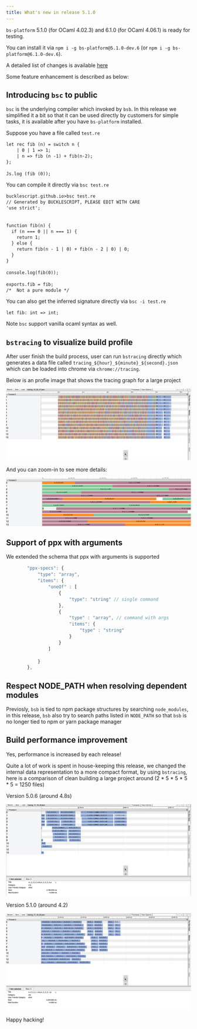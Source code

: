 ```yaml
---
title: What's new in release 5.1.0 
---
```


`bs-platform` 5.1.0 (for OCaml 4.02.3) and 6.1.0 (for OCaml 4.06.1) is ready for testing.

You can install it via `npm i -g bs-platform@5.1.0-dev.6` (or `npm i -g bs-platform@6.1.0-dev.6`).

A detailed list of changes is available [here](https://github.com/BuckleScript/bucklescript/blob/master/Changes.md#510)


Some feature enhancement is described as below:

## Introducing `bsc` to public 

`bsc` is the underlying compiler which invoked by `bsb`. In this release we simplified it a bit so that it can be used directly by customers for simple tasks, it is available after you have `bs-platform` installed.

Suppose you have a file called `test.re`
```
let rec fib (n) = switch n {
    | 0 | 1 => 1;
    | n => fib (n -1) + fib(n-2);
};

Js.log (fib (0));
```
You can compile it directly via `bsc test.re`
```
bucklescript.github.io>bsc test.re
// Generated by BUCKLESCRIPT, PLEASE EDIT WITH CARE
'use strict';


function fib(n) {
  if (n === 0 || n === 1) {
    return 1;
  } else {
    return fib(n - 1 | 0) + fib(n - 2 | 0) | 0;
  }
}

console.log(fib(0));

exports.fib = fib;
/*  Not a pure module */
```
You can also get the inferred signature directly via `bsc -i test.re`
```
let fib: int => int;
```
Note `bsc` support vanilla ocaml syntax as well.

## `bstracing` to visualize build profile

After user finish the build process, user can run `bstracing` directly which generates a data file called `tracing_${hour}_${minute}_${second}.json ` which can be loaded into chrome via `chrome://tracing`.

Below is an profie image that shows the tracing graph for a large project

 <img src="/img/profile-1.png">

 And you can zoom-in to see more details:

<img src="/img/profile-2.png">


## Support of ppx with arguments

We extended the schema that ppx with arguments is supported

```js
        "ppx-specs": {
            "type": "array",
            "items": {
                "oneOf" : [
                    {
                        "type": "string" // single command
                    },
                    {
                        "type" : "array", // command with args
                        "items": {
                            "type" : "string" 
                        }
                    }
                ]

            }
        },
```

## Respect NODE_PATH when resolving dependent modules

Previosly, `bsb` is tied to npm package structures by searching `node_modules`, in this release, `bsb` also try to search paths listed in `NODE_PATH` so that `bsb` is no longer tied to npm or yarn package manager

## Build performance improvement

Yes, performance is increased by each release!

Quite a lot of work is spent in house-keeping this release, we changed the internal data representation to a more compact format, by using `bstracing`, here is a comparison of clean building a large project around (2 * 5 * 5 * 5 * 5 = 1250 files)

Version 5.0.6 (around 4.8s)

<img src="/img/profile-5.png">

Version 5.1.0 (around 4.2)

<img src="/img/profile-4.png">

Happy hacking!
